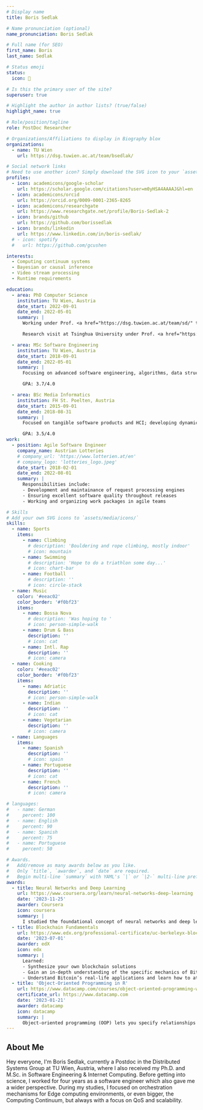 ```yaml
---
# Display name
title: Boris Sedlak

# Name pronunciation (optional)
name_pronunciation: Boris Sedlak

# Full name (for SEO)
first_name: Boris
last_name: Sedlak

# Status emoji
status:
  icon: 🧉

# Is this the primary user of the site?
superuser: true

# Highlight the author in author lists? (true/false)
highlight_name: true

# Role/position/tagline
role: PostDoc Researcher

# Organizations/Affiliations to display in Biography blox
organizations:
  - name: TU Wien
    url: https://dsg.tuwien.ac.at/team/bsedlak/

# Social network links
# Need to use another icon? Simply download the SVG icon to your `assets/media/icons/` folder.
profiles:
  - icon: academicons/google-scholar
    url: https://scholar.google.com/citations?user=m0yHSA4AAAAJ&hl=en
  - icon: academicons/orcid
    url: https://orcid.org/0009-0001-2365-8265
  - icon: academicons/researchgate
    url: https://www.researchgate.net/profile/Boris-Sedlak-2
  - icon: brands/github
    url: https://github.com/borissedlak
  - icon: brands/linkedin
    url: https://www.linkedin.com/in/boris-sedlak/
  # - icon: spotify
  #   url: https://github.com/gcushen

interests:
  - Computing continuum systems
  - Bayesian or causal inference
  - Video stream processing
  - Runtime requirements

education:
  - area: PhD Computer Science
    institution: TU Wien, Austria
    date_start: 2022-09-01
    date_end: 2022-05-01
    summary: |
      Working under Prof. <a href="https://dsg.tuwien.ac.at/team/sd/" target="_blank">Schahram Dustdar</a> at the Distributed Systems Group (<a href="https://dsg.tuwien.ac.at/" target="_blank">DSG</a>); focusing on ensuring runtime requirements in large-scale computing systems through causal inference. Fully funded by EU Horizon (<a href="https://www.teadal.eu/" target="_blank">Teadal</a>).

      Research visit at Tsinghua University under Prof. <a href="https://sites.google.com/site/profxiaoboqu/" target="_blank">Xiaobo Qu</a>; working on emerging transportation solutions for collaborative offloading in vehicular edge computing.

  - area: MSc Software Engineering
    institution: TU Wien, Austria
    date_start: 2018-09-01
    date_end: 2022-05-01
    summary: |
      Focusing on advanced software engineering, algorithms, data structures, and distributed information systems. Finished the studies and master defense with distinction. Working in parallel as software engineer at Austrian lotteries.

      GPA: 3.7/4.0

  - area: BSc Media Informatics
    institution: FH St. Poelten, Austria
    date_start: 2015-09-01
    date_end: 2018-08-31
    summary: |
      Focused on tangible software products and HCI; developing dynamic solutions for mobile navigation; interactive installations for digital art (e.g., music and video); experimenting with AR and VR environments

      GPA: 3.5/4.0
work:
  - position: Agile Software Engineer
    company_name: Austrian Lotteries
    # company_url: 'https://www.lotterien.at/en'
    # company_logo: 'lotteries_logo.jpeg'
    date_start: 2018-02-01
    date_end: 2022-08-01
    summary: |
      Responsibilities include:
      - Development and maintainance of request processing engines
      - Ensuring excellent software quality throughout releases 
      - Working and organizing work packages in agile teams

# Skills
# Add your own SVG icons to `assets/media/icons/`
skills:
  - name: Sports
    items:
      - name: Climbing
        # description: 'Bouldering and rope climbing, mostly indoor'
        # icon: mountain
      - name: Swimming
        # description: 'Hope to do a triathlon some day...'
        # icon: chart-bar
      - name: Football
        # description: ''
        # icon: circle-stack
  - name: Music
    color: '#eeac02'
    color_border: '#f0bf23'
    items:
      - name: Bossa Nova
        # description: 'Was hoping to '
        # icon: person-simple-walk
      - name: Drum & Bass
        description: ''
        # icon: cat
      - name: Intl. Rap
        description: ''
        # icon: camera
  - name: Cooking
    color: '#eeac02'
    color_border: '#f0bf23'
    items:
      - name: Adriatic
        description: ''
        # icon: person-simple-walk
      - name: Indian
        description: ''
        # icon: cat
      - name: Vegetarian
        description: ''
        # icon: camera
  - name: Languages
    items:
      - name: Spanish
        description: ''
        # icon: spain
      - name: Portuguese
        description: ''
        # icon: cat
      - name: French
        description: ''
        # icon: camera

# languages:
#   - name: German
#     percent: 100
#   - name: English
#     percent: 90
#   - name: Spanish
#     percent: 75
#   - name: Portuguese
#     percent: 50

# Awards.
#   Add/remove as many awards below as you like.
#   Only `title`, `awarder`, and `date` are required.
#   Begin multi-line `summary` with YAML's `|` or `|2-` multi-line prefix and indent 2 spaces below.
awards:
  - title: Neural Networks and Deep Learning
    url: https://www.coursera.org/learn/neural-networks-deep-learning
    date: '2023-11-25'
    awarder: Coursera
    icon: coursera
    summary: |
      I studied the foundational concept of neural networks and deep learning. By the end, I was familiar with the significant technological trends driving the rise of deep learning; build, train, and apply fully connected deep neural networks; implement efficient (vectorized) neural networks; identify key parameters in a neural network’s architecture; and apply deep learning to your own applications.
  - title: Blockchain Fundamentals
    url: https://www.edx.org/professional-certificate/uc-berkeleyx-blockchain-fundamentals
    date: '2023-07-01'
    awarder: edX
    icon: edx
    summary: |
      Learned:
      - Synthesize your own blockchain solutions
      - Gain an in-depth understanding of the specific mechanics of Bitcoin
      - Understand Bitcoin’s real-life applications and learn how to attack and destroy Bitcoin, Ethereum, smart contracts and Dapps, and alternatives to Bitcoin’s Proof-of-Work consensus algorithm
  - title: 'Object-Oriented Programming in R'
    url: https://www.datacamp.com/courses/object-oriented-programming-with-s3-and-r6-in-r
    certificate_url: https://www.datacamp.com
    date: '2023-01-21'
    awarder: datacamp
    icon: datacamp
    summary: |
      Object-oriented programming (OOP) lets you specify relationships between functions and the objects that they can act on, helping you manage complexity in your code. This is an intermediate level course, providing an introduction to OOP, using the S3 and R6 systems. S3 is a great day-to-day R programming tool that simplifies some of the functions that you write. R6 is especially useful for industry-specific analyses, working with web APIs, and building GUIs.
---
```


## About Me

Hey everyone, I'm Boris Sedlak, currently a Postdoc in the Distributed Systems Group at TU Wien, Austria, where I also received my Ph.D. and M.Sc. in Software Engineering & Internet Computing. Before getting into science, I worked for four years as a software engineer which also gave me a wider perspective. During my studies, I focused on orchestration mechanisms for Edge computing environments, or even bigger, the Computing Continuum, but always with a focus on QoS and scalability.
